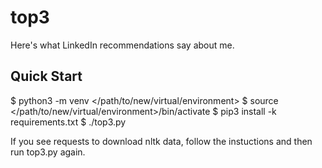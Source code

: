 # top3
Here's what LinkedIn recommendations say about me.

## Quick Start
  $ python3 -m venv </path/to/new/virtual/environment>
  $ source </path/to/new/virtual/environment>/bin/activate
  $ pip3 install -k requirements.txt
  $ ./top3.py
  
If you see requests to download nltk data, follow the instuctions and then run top3.py again.
